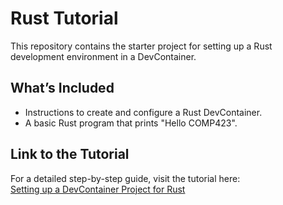 # Rust Tutorial

This repository contains the starter project for setting up a Rust development environment in a DevContainer.

## What’s Included
- Instructions to create and configure a Rust DevContainer.
- A basic Rust program that prints "Hello COMP423".

## Link to the Tutorial
For a detailed step-by-step guide, visit the tutorial here:  
[Setting up a DevContainer Project for Rust](https://ethanbonsall.github.io/comp423-course-notes/tutorials/rust-setup/)